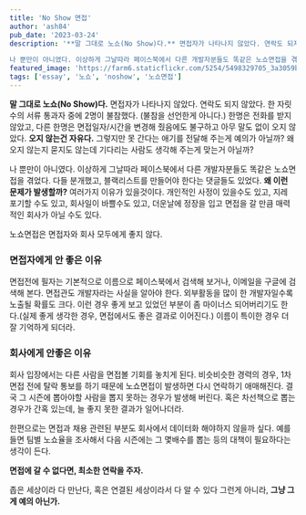 ```yaml
---
title: 'No Show 면접'
author: 'ash84'
pub_date: '2023-03-24'
description: '**말 그대로 노쇼(No Show)다.** 면접자가 나타나지 않았다. 연락도 되지 않았다. 한 자릿수의 서류 통과자 중에 2명이 불참했다. (불참을 선언한게 아니다.) 한명은 전화를 받지 않았고, 다른 한명은 면접일자/시간을 변경해 줬음에도 불구하고 아무 말도 없이 오지 않았다. **오지 않는건 자유다.** 그렇지만 못 간다는 애기를 전달해 주는게 예의가 아닐까? 왜 오지 않는지 묻지도 않는데 기다리는 사람도 생각해 주는게 맞는거 아닐까? 

나 뿐만이 아니였다. 이상하게 그날따라 페이스북에서 다른 개발자분들도 똑같은 노쇼면접을 겪'
featured_image: 'https://farm6.staticflickr.com/5254/5498329705_3a3059b478_b.jpg'
tags: ['essay', '노쇼', 'noshow', '노쇼면접']
---
```


**말 그대로 노쇼(No Show)다.** 면접자가 나타나지 않았다. 연락도 되지 않았다. 한 자릿수의 서류 통과자 중에 2명이 불참했다. (불참을 선언한게 아니다.) 한명은 전화를 받지 않았고, 다른 한명은 면접일자/시간을 변경해 줬음에도 불구하고 아무 말도 없이 오지 않았다. **오지 않는건 자유다.** 그렇지만 못 간다는 애기를 전달해 주는게 예의가 아닐까? 왜 오지 않는지 묻지도 않는데 기다리는 사람도 생각해 주는게 맞는거 아닐까? 

나 뿐만이 아니였다. 이상하게 그날따라 페이스북에서 다른 개발자분들도 똑같은 노쇼면접을 겪었다. 다들 분개했고, 블랙리스트를 만들어야 한다는 댓글들도 있었다. **왜 이런 문제가 발생할까?** 여러가지 이유가 있을것이다. 개인적인 사정이 있을수도 있고, 지레 포기할 수도 있고, 회사일이 바쁠수도 있고, 더운날에 정장을 입고 면접을 갈 만큼 매력적인 회사가 아닐 수도 있다. 

노쇼면접은 면접자와 회사 모두에게 좋지 않다. 

### 면접자에게 안 좋은 이유 

면접전에 필자는 기본적으로 이름으로 페이스북에서 검색해 보거나, 이메일을 구글에 검색해 본다. 면접관도 개발자라는 사실을 알아야 한다. 외부활동을 많이 한 개발자일수록 노출될 확률도 크다. 이런 경우 좋게 보고 있었던 부분이 좀 마이너스 되어버리기도 한다.(실제 좋게 생각한 경우, 면접에서도 좋은 결과로 이어진다.) 이름이 특이한 경우 더 잘 기억하게 되더라. 

### 회사에게 안좋은 이유 

회사 입장에서는 다른 사람을 면접볼 기회를 놓치게 된다. 비슷비슷한 경력의 경우, 1차 면접 전에 탈락 통보를 하기 때문에 노쇼면접이 발생하면 다시 연락하기 애매해진다. 결국 그 시즌에 뽑아야할 사람을 뽑지 못하는 경우가 발생해 버린다. 혹은 차선책으로 뽑는 경우가 간혹 있는데, 늘 좋지 못한 결과가 일어나더라. 


한편으로는 면접과 채용 관련된 부분도 회사에서 데이터화 해야하지 않을까 싶다. 예를 들면 팀별 노쇼율을 조사해서 다음 시즌에는 그 몇배수를 뽑는 등의 대책이 필요하다는 생각이 든다. 

**면접에 갈 수 없다면, 최소한 연락을 주자.**
 
좁은 세상이라 다 만난다, 혹은 연결된 세상이라서 
다 알 수 있다 그런게 아니라, **그냥 그게 예의 아닌가.** 





